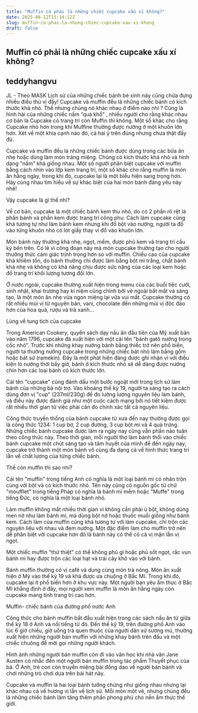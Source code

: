 ```yaml
---
title: "Muffin có phải là những chiếc cupcake xấu xí không?"
date: 2025-06-12T15:14:12Z
slug: muffin-co-phai-la-nhung-chiec-cupcake-xau-xi-khong
draft: false
---
```


## Muffin có phải là những chiếc cupcake xấu xí không?

## teddyhangvu

JL - Theo MASK
Lịch sử của những chiếc bánh bé xinh này cũng chứa đựng nhiều điều thú vị đấy!
Cupcake và muffin đều là những chiếc bánh có kích thước khá nhỏ. Thế nhưng chúng nó khác nhau ở điểm nào nhỉ ? Cũng là hình hài của những chiếc nấm “quá khổ” , nhiều người cho rằng khác nhau cơ bản là Cupcake có trang trí còn Muffin thì không. Một số khác cho rằng Cupcake nhỏ hơn trong khi Muffine thường được nướng ở một khuôn lớn hơn. Xét về một khía cạnh nào đó, cả hai ý trên đúng nhưng chưa thật đầy đủ.



Cupcake và muffin đều là những chiếc bánh được dùng trong các bữa ăn nhẹ hoặc dùng làm món tráng miệng. Chúng có kích thước khá nhỏ và hình dạng "nấm" khá giống nhau. Một số người phân biệt cupcake với muffin bằng cách nhìn vào lớp kem trang trí, một số khác cho rằng muffin là món ăn hằng ngày, trong khi đó, cupcake lại là một biểu hiện sang trọng hơn. Hãy cùng nhau tìm hiểu về sự khác biệt của hai món bánh đáng yêu này nhé!
 
Vậy cupcake là gì thế nhỉ?

Về cơ bản, cupcake là một chiếc bánh kem thu nhỏ, do có 2 phần rõ rệt là phần bánh và phần kem được trang trí công phu. Cách làm cupcake cũng khá tương tự như làm bánh kem nhưng khi đổ bột vào nướng, người ta đổ vào từng khuôn nhỏ có lót giấy thay vì đổ vào khuôn lớn.



Món bánh này thường khá nhẹ, ngọt, mềm, được phủ kem và trang trí cầu kỳ bên trên. Có lẽ vì công đoạn này mà món cupcake thường tạo cho người thưởng thức cảm giác trịnh trọng hơn so với muffin. Chiều cao của cupcake khá khiêm tốn, do bánh thường chỉ được làm bằng bột mì trắng, chất bánh khá nhẹ và không có khả năng chịu được sức nặng của các loại kem hoặc đồ trang trí khối lượng tương đối lớn.



Ở nước ngoài, cupcake thường xuất hiện trong menu của các buổi tiệc cưới, sinh nhật, khai trương hay kỉ niệm cũng chính bởi vẻ ngoài bắt mắt và sáng tạo, là một món ăn nhẹ vừa ngon miệng lại vừa vui mắt. Cupcake thường có rất nhiều mùi vị từ nguyên bản, vani, chocolate đến những mùi vị độc đáo hơn của hoa quả, rượu và trà xanh...

Lùng về tung tích của cupcake

Trong American Cookery, quyển sách dạy nấu ăn đầu tiên của Mỹ xuất bản vào năm 1796, cupcake đã xuất hiện với một cái tên "bánh gatô nướng trong cốc nhỏ". Trước khi những khay nướng bánh bằng thiếc trở nên phổ biến, người ta thường nướng cupcake trong những chiếc bát nhỏ làm bằng gốm hoặc bát sứ (ramekin). Đây là một phát hiện đáng được ghi nhận vì với điều kiện lò nướng thời bấy giờ, bánh ở kích thước nhỏ sẽ dễ dàng được nướng chín hơn các loại bánh có kích thước lớn.



Cái tên "cupcake" cũng đánh dấu một bước ngoặt mới trong lịch sử làm bánh của những bà nội trợ. Vào khoảng thế kỷ 19, người ta sáng tạo ra cách dùng đơn vị "cup" (237ml/230g) để đo lường lượng nguyên liệu làm bánh, và điều này được đánh giá như một cuộc cách mạng bởi nó tiết kiệm được rất nhiều thời gian từ việc phải cân đo chính xác tất cả nguyên liệu.



Công thức truyền thống của bánh cupcake từ xưa đến nay thường được gọi là công thức 1234: 1 cup bơ, 2 cup đường, 3 cup bột mì và 4 quả trứng. Những chiếc bánh cupcake được làm ra ngày nay cũng vẫn phần nào tuân theo công thức này. Theo thời gian, mỗi người thợ làm bánh thổi vào chiếc bánh cupcake một chút sáng tạo và tâm huyết của mình để đến ngày nay, cupcake trở thành một món bánh vô cùng đa dạng cả về hình thức trang trí lẫn về chất lượng của từng chiếc bánh.

Thế còn muffin thì sao nhỉ?

Cái tên "muffin" trong tiếng Anh có nghĩa là một loại bánh mì có nhân trộn cùng với bột và có kích thước nhỏ. Tên này cũng có nguồn gốc từ chữ "moufflet" trong tiếng Pháp có nghĩa là bánh mì mềm hoặc "Muffe" trong tiếng Đức, có nghĩa là một loại bánh nhỏ.

Làm muffin không mất nhiều thời gian vì không cần phải ủ bột, không dùng men nở như làm bánh mì, mà dùng bột nở hoặc thuốc muối giống như bánh kem. Cách làm của muffin cũng khá tương tự với làm cupcake, chỉ trộn các nguyên liệu với nhau và đem nướng. Một đặc điểm làm cho muffin trở nên dễ phân biệt với cupcake hơn đó là bánh này có thể có cả vị mặn lẫn vị ngọt.



Một chiếc muffin "thứ thiệt" có thể không phủ gì hoặc phủ sốt ngọt, rắc vụn bánh mì hay được trộn các loại hạt và trái cây khô vào với bánh.

Bánh muffin thường có vị café và dung cùng món trà nóng. Món ăn xuất hiện ở Mỹ vào thế kỷ 19 và khá được ưa chuộng ở Bắc Mĩ. Trong khi đó, cupcake lại ít phổ biến hơn ở khu vực này. Một người bạn yêu ẩm thực ở Bắc Mĩ khẳng định ở đây, mọi người xem muffin là món ăn hằng ngày còn cupcake mang tính trang trí cao hơn.

Muffin- chiếc bánh của đường phố nước Anh

Công thức cho bánh muffin bắt đầu xuất hiện trong các sách nấu ăn từ giữa thế kỷ 18 ở Anh và nổi tiếng từ đó. Đến thế kỷ 19, trên đường phố Anh vào lúc 6 giờ chiều, giờ uống trà quen thuộc của người dân xứ sương mù, thường xuất hiện những người bán muffin với những khay bánh trên đầu và một chiếc chuông để mời gọi những người khách.



Hình ảnh những người bán muffin còn đi vào văn học khi nhà văn Jane Austen có nhắc đến một người bán muffin trong tác phẩm Thuyết phục của bà. Ở Anh, trẻ con còn truyền miệng bài đồng dao về người bán bánh và chơi những trò chơi dựa trên bài hát này.

Cupcake và muffin là hai loại bánh tưởng chừng như giống nhau nhưng lại khác nhau cả về hương vị lẫn về lịch sử. Mỗi món một vẻ, nhưng chúng đều là những chiếc bánh làm tăng thêm phần phong phú cho nền ẩm thực thế giới.
